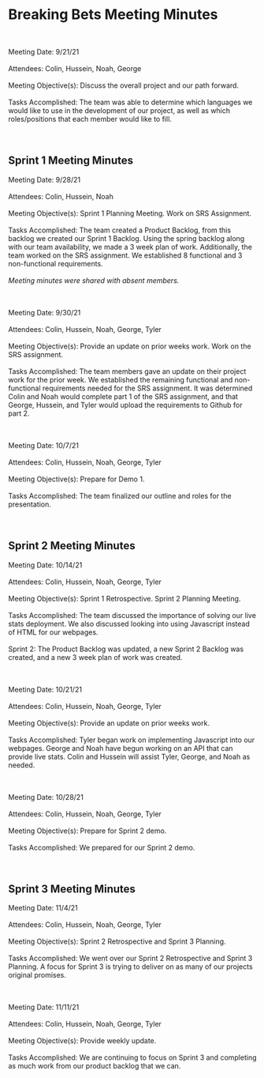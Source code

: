 # Breaking Bets Meeting Minutes
<br>  

Meeting Date: 9/21/21 <br>  
Attendees: Colin, Hussein, Noah, George <br>  
Meeting Objective(s): Discuss the overall project and our path forward. <br>  
Tasks Accomplished: The team was able to determine which languages we would like to use in the development of our project, as well as which roles/positions
that each member would like to fill. <br>  
<br>  

## Sprint 1 Meeting Minutes

Meeting Date: 9/28/21 <br>  
Attendees: Colin, Hussein, Noah <br>  
Meeting Objective(s): Sprint 1 Planning Meeting. Work on SRS Assignment. <br>  
Tasks Accomplished: The team created a Product Backlog, from this backlog we created our Sprint 1 Backlog. 
Using the spring backlog along with our team availability, we made a 3 week plan of work.
Additionally, the team worked on the SRS assignment. We established 8 functional and 3 non-functional requirements. <br>  
*Meeting minutes were shared with absent members.* <br>  
<br>  

Meeting Date: 9/30/21 <br>  
Attendees: Colin, Hussein, Noah, George, Tyler <br>  
Meeting Objective(s): Provide an update on prior weeks work. Work on the SRS assignment. <br>  
Tasks Accomplished: The team members gave an update on their project work for the prior week.
We established the remaining functional and non-functional requirements needed for the SRS assignment. 
It was determined Colin and Noah would complete part 1 of the SRS assignment, and that George, Hussein, and Tyler would upload the requirements to Github for part 2. <br>  
<br>  

Meeting Date: 10/7/21 <br>  
Attendees: Colin, Hussein, Noah, George, Tyler <br>  
Meeting Objective(s): Prepare for Demo 1. <br>  
Tasks Accomplished: The team finalized our outline and roles for the presentation. <br>  
<br>  


## Sprint 2 Meeting Minutes

Meeting Date: 10/14/21 <br>  
Attendees: Colin, Hussein, Noah, George, Tyler <br>  
Meeting Objective(s): Sprint 1 Retrospective. Sprint 2 Planning Meeting. <br><br>
Tasks Accomplished: The team discussed the importance of solving our live stats deployment. 
We also discussed looking into using Javascript instead of HTML for our webpages. <br>  
Sprint 2: The Product Backlog was updated, a new Sprint 2 Backlog was created, and a new 3 week plan of work was created. <br>  
<br>  

Meeting Date: 10/21/21 <br>  
Attendees: Colin, Hussein, Noah, George, Tyler <br>  
Meeting Objective(s): Provide an update on prior weeks work. <br><br>
Tasks Accomplished: Tyler began work on implementing Javascript into our webpages. 
George and Noah have begun working on an API that can provide live stats. Colin and Hussein will assist Tyler, George, and Noah as needed. <br>  
<br>  

Meeting Date: 10/28/21 <br>  
Attendees: Colin, Hussein, Noah, George, Tyler <br>  
Meeting Objective(s): Prepare for Sprint 2 demo. <br><br>
Tasks Accomplished: We prepared for our Sprint 2 demo. <br>  
<br>  


## Sprint 3 Meeting Minutes

Meeting Date: 11/4/21 <br>  
Attendees: Colin, Hussein, Noah, George, Tyler <br>  
Meeting Objective(s): Sprint 2 Retrospective and Sprint 3 Planning. <br><br>
Tasks Accomplished: We went over our Sprint 2 Retrospective and Sprint 3 Planning. A focus for Sprint 3
is trying to deliver on as many of our projects original promises.<br>  
<br>  

Meeting Date: 11/11/21 <br>  
Attendees: Colin, Hussein, Noah, George, Tyler <br>  
Meeting Objective(s): Provide weekly update. <br><br>
Tasks Accomplished: We are continuing to focus on Sprint 3 and completing as much work from our product backlog that we can.<br>  
<br> 
